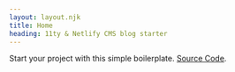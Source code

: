 ```yaml
---
layout: layout.njk
title: Home
heading: 11ty & Netlify CMS blog starter
---
```

<p>Start your project with this simple boilerplate. <a href="https://github.com/0adk/11ty-netlify-starter" target="_blank">Source Code</a>.</p>
